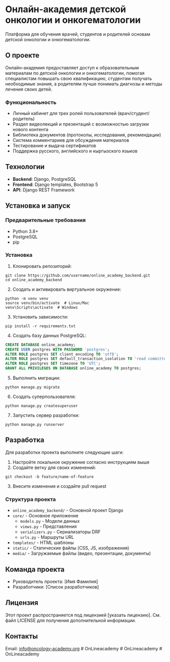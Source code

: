 # Онлайн-академия детской онкологии и онкогематологии

Платформа для обучения врачей, студентов и родителей основам детской онкологии и онкогематологии.

## О проекте

Онлайн-академия предоставляет доступ к образовательным материалам по детской онкологии и онкогематологии, помогая специалистам повышать свою квалификацию, студентам получать необходимые знания, а родителям лучше понимать диагнозы и методы лечения своих детей.

### Функциональность

- Личный кабинет для трех ролей пользователей (врач/студент/родитель)
- Раздел видеолекций и презентаций с возможностью загрузки нового контента
- Библиотека документов (протоколы, исследования, рекомендации)
- Система комментариев для обсуждения материалов
- Тестирование и выдача сертификатов
- Поддержка русского, английского и кыргызского языков

## Технологии

- **Backend**: Django, PostgreSQL
- **Frontend**: Django templates, Bootstrap 5
- **API**: Django REST Framework

## Установка и запуск

### Предварительные требования

- Python 3.8+
- PostgreSQL
- pip

### Установка

1. Клонировать репозиторий:
```
git clone https://github.com/username/online_academy_backend.git
cd online_academy_backend
```

2. Создать и активировать виртуальное окружение:
```
python -m venv venv
source venv/bin/activate  # Linux/Mac
venv\Scripts\activate  # Windows
```

3. Установить зависимости:
```
pip install -r requirements.txt
```

4. Создать базу данных PostgreSQL:
```sql
CREATE DATABASE online_academy;
CREATE USER postgres WITH PASSWORD 'postgres';
ALTER ROLE postgres SET client_encoding TO 'utf8';
ALTER ROLE postgres SET default_transaction_isolation TO 'read committed';
ALTER ROLE postgres SET timezone TO 'UTC';
GRANT ALL PRIVILEGES ON DATABASE online_academy TO postgres;
```

5. Выполнить миграции:
```
python manage.py migrate
```

6. Создать суперпользователя:
```
python manage.py createsuperuser
```

7. Запустить сервер разработки:
```
python manage.py runserver
```

## Разработка

Для разработки проекта выполните следующие шаги:

1. Настройте локальное окружение согласно инструкциям выше
2. Создайте ветку для своих изменений:
```
git checkout -b feature/name-of-feature
```
3. Внесите изменения и создайте pull request

### Структура проекта

- `online_academy_backend/` - Основной проект Django
- `core/` - Основное приложение
  - `models.py` - Модели данных
  - `views.py` - Представления
  - `serializers.py` - Сериализаторы DRF
  - `urls.py` - Маршруты URL
- `templates/` - HTML шаблоны
- `static/` - Статические файлы (CSS, JS, изображения)
- `media/` - Загружаемые файлы (видео, презентации, документы)

## Команда проекта

- Руководитель проекта: [Имя Фамилия]
- Разработчики: [Список разработчиков]

## Лицензия

Этот проект распространяется под лицензией [указать лицензию]. См. файл LICENSE для получения дополнительной информации.

## Контакты

Email: info@oncology-academy.org #   O n L i n e a c a d e m y  
 #   O n L i n e a c a d e m y  
 #   O n L i n e a c a d e m y  
 